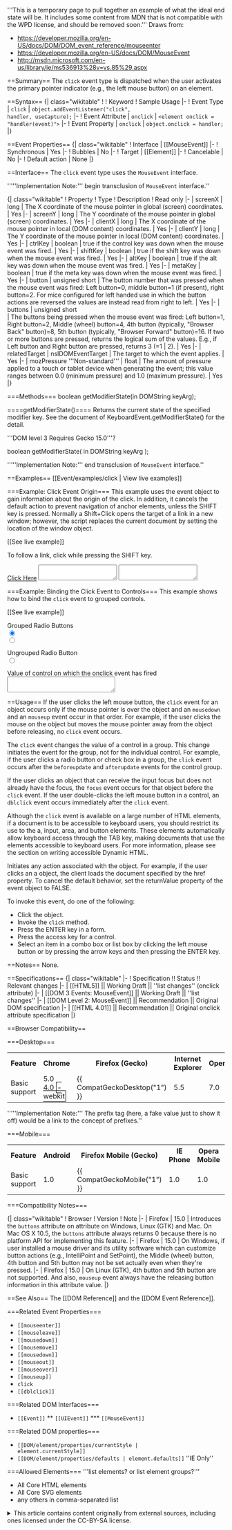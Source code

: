 '''This is a temporary page to pull together an example of what the ideal end state will be. It includes some content from MDN that is not compatible with the WPD license, and should be removed soon.'''
Draws from:
* https://developer.mozilla.org/en-US/docs/DOM/DOM_event_reference/mouseenter
* https://developer.mozilla.org/en-US/docs/DOM/MouseEvent
* http://msdn.microsoft.com/en-us/library/ie/ms536913%28v=vs.85%29.aspx

==Summary==
The <code>click</code> event type is dispatched when the user activates the primary pointer indicator (e.g., the left mouse button) on an element.

==Syntax==
{| class="wikitable"
! 
! Keyword
! Sample Usage
|-
! Event Type
| <code>click</code>
| <code>object.addEventListener("click", handler, useCapture);</code>
|-
! Event Attribute
| <code>onclick</code>
| <code>&lt;element onclick = "handler(event)"&gt;</code>
|-
! Event Property
| <code>onclick</code>
| <code>object.onclick = handler;</code>
|}

==Event Properties==
{| class="wikitable"
! Interface
| [[MouseEvent]]
|-
! Synchronous
| Yes
|-
! Bubbles
| No
|-
! Target
| [[Element]]
|-
! Cancelable
| No
|-
! Default action
| None
|}

==Interface==
The <code>click</code> event type uses the <code>MouseEvent</code> interface.

'''''Implementation Note:''' begin transclusion of <code>MouseEvent</code> interface.''

{| class="wikitable"
! Property
! Type
! Description
! Read only
|-
| screenX 
| long
| The X coordinate of the mouse pointer in global (screen) coordinates.
| Yes
|-
| screenY
| long
| The Y coordinate of the mouse pointer in global (screen) coordinates.
| Yes
|-
| clientX
| long
| The X coordinate of the mouse pointer in local (DOM content) coordinates.
| Yes
|-
| clientY
| long
| The Y coordinate of the mouse pointer in local (DOM content) coordinates.
| Yes
|-
| ctrlKey
| boolean
| true if the control key was down when the mouse event was fired.
| Yes
|-
| shiftKey
| boolean
| true if the shift key was down when the mouse event was fired.
| Yes
|-
| altKey
| boolean
| true if the alt key was down when the mouse event was fired.
| Yes
|-
| metaKey
| boolean
| true if the meta key was down when the mouse event was fired.
| Yes
|-
| button
| unsigned short
| The button number that was pressed when the mouse event was fired: Left button=0, middle button=1 (if present), right button=2. For mice configured for left handed use in which the button actions are reversed the values are instead read from right to left.
| Yes
|-
| buttons 
| unsigned short 	
| The buttons being pressed when the mouse event was fired: Left button=1, Right button=2, Middle (wheel) button=4, 4th button (typically, "Browser Back" button)=8, 5th button (typically, "Browser Forward" button)=16. If two or more buttons are pressed, returns the logical sum of the values. E.g., if Left button and Right button are pressed, returns 3 (=1 <nowiki>|</nowiki> 2).
| Yes
|-
| relatedTarget
| nsIDOMEventTarget
| The target to which the event applies.
| Yes
|-
| mozPressure 
  '''Non-standard'''
| float
| The amount of pressure applied to a touch or tablet device when generating the event; this value ranges between 0.0 (minimum pressure) and 1.0 (maximum pressure).
| Yes
|}

===Methods===
 boolean getModifierState(in DOMString keyArg);

====getModifierState()====
Returns the current state of the specified modifier key. See the document of KeyboardEvent.getModifierState() for the detail. 

'''DOM level 3 Requires Gecko 15.0'''?

 boolean getModifierState(
   in DOMString keyArg
 );

'''''Implementation Note:''' end transclusion of <code>MouseEvent</code> interface.''

==Examples==
[[Event/examples/click | View live examples]]

===Example: Click Event Origin===
This example uses the event object to gain information about the origin of the click. In addition, it cancels the default action to prevent navigation of anchor elements, unless the SHIFT key is pressed. Normally a Shift+Click opens the target of a link in a new window; however, the script replaces the current document by setting the location of the window object.

[[See live example]]

<syntaxhighlight>
<script type="text/javascript">
/* This code cancels the event. If the click occurs in an anchor
   and the SHIFT key is down, the document is navigated. */
function clickIt()  
{
    var e = window.event.srcElement
    txtName.value = e.tagName;
    txtType.value = e.type;
    if ((e.tagName == "A") && 
        (window.event.shiftKey)) {
        window.location.href = e.href;
    }
    
    window.event.returnValue = false; 
}
</script>
<body onclick="clickIt()">
<p>To follow a link, click while pressing the SHIFT key.</p>
<a href="about:blank">Click Here</a>
<textarea name="txtName"></textarea> <textarea name="txtType"></textarea>
</body>
</syntaxhighlight>

===Example: Binding the Click Event to Controls===
This example shows how to bind the <code>click</code> event to grouped controls.

[[See live example]]

<syntaxhighlight>
<head>
<script type="text/javascript">
function CookieGroup() 
{
txtOutput.value = window.event.srcElement.value;
}
</script>
</head>
<body>
<!-- Controls are grouped by giving them the same NAME but unique IDs. -->
<p>Grouped Radio Buttons<br>
<input type="radio" 
    name="rdoTest" 
    id="Cookies" 
    value="accept_cookies" 
    checked 
    onclick="CookieGroup()"><br>
<input type="radio" 
    name="rdoTest" 
    id="NoCookies" 
    value="refuse_cookies" 
    onclick="CookieGroup()"><br>
</p>
<p>Ungrouped Radio Button<br>
<input type="radio" 
    name="rdoTest1" 
    value="chocolate-chip_cookies" 
    onclick="CookieGroup()"><br>
</p>
<p>Value of control on which the onclick event has fired<br>
<textarea name="txtOutput" style="width: 250px"></textarea> </p>
</body>
</syntaxhighlight>

==Usage==
If the user clicks the left mouse button, the <code>click</code> event for an object occurs only if the mouse pointer is over the object and an <code>mousedown</code> and an <code>mouseup</code> event occur in that order. For example, if the user clicks the mouse on the object but moves the mouse pointer away from the object before releasing, no <code>click</code> event occurs.

The <code>click</code> event changes the value of a control in a group. This change initiates the event for the group, not for the individual control. For example, if the user clicks a radio button or check box in a group, the <code>click</code> event occurs after the <code>beforeupdate</code> and <code>afterupdate</code> events for the control group.

If the user clicks an object that can receive the input focus but does not already have the focus, the <code>focus</code> event occurs for that object before the <code>click</code> event. If the user double-clicks the left mouse button in a control, an <code>dblclick</code> event occurs immediately after the <code>click</code> event.

Although the <code>click</code> event is available on a large number of HTML elements, if a document is to be accessible to keyboard users, you should restrict its use to the a, input, area, and button elements. These elements automatically allow keyboard access through the TAB key, making documents that use the elements accessible to keyboard users. For more information, please see the section on writing accessible Dynamic HTML.

Initiates any action associated with the object. For example, if the user clicks an a object, the client loads the document specified by the href property. To cancel the default behavior, set the returnValue property of the event object to FALSE.

To invoke this event, do one of the following:

* Click the object.
* Invoke the <code>click</code> method.
* Press the ENTER key in a form.
* Press the access key for a control.
* Select an item in a combo box or list box by clicking the left mouse button or by pressing the arrow keys and then pressing the ENTER key.



==Notes==
None.

==Specifications==
{| class="wikitable"
|-
! Specification !! Status !! Relevant changes
|-
| [[HTML5]] || Working Draft || ''list changes'' (onclick attribute)
|-
| [[DOM 3 Events: MouseEvent]] || Working Draft || ''list changes''
|-
| [[DOM Level 2: MouseEvent]] || Recommendation || Original DOM specification
|-
| [[HTML 4.01]] || Recommendation || Original onclick attribute specification
|}


==Browser Compatibility==

===Desktop===
<div id="compat-desktop">
  <table class="compat-table">
       <tr>
        <th>Feature</th>
        <th>Chrome</th>
        <th>Firefox (Gecko)</th>
        <th>Internet Explorer</th>
        <th>Opera</th>
        <th>Safari</th>
      </tr>
      <tr>
        <td>Basic support</td>
        <td>5.0<br/>4.0 <span style='border:1px solid black; padding:2px'>-webkit</span></td>
        <td>{{ CompatGeckoDesktop("1") }}</td>
        <td>5.5</td>
        <td>7.0</td>
        <td>1.0</td>
      </tr>
  </table>
</div>

'''''Implementation Note:''' The prefix tag (here, a fake value just to show it off) would be a link to the concept of prefixes.''

===Mobile===
<div id="compat-mobile">
  <table class="compat-table">
      <tr>
        <th>Feature</th>
        <th>Android</th>
        <th>Firefox Mobile (Gecko)</th>
        <th>IE Phone</th>
        <th>Opera Mobile</th>
        <th>Safari Mobile</th>
      </tr>
      <tr>
        <td>Basic support</td>
        <td>1.0</td>
        <td>{{ CompatGeckoMobile("1") }}</td>
        <td>1.0</td>
        <td>1.0</td>
        <td>1.0</td>
      </tr>
  </table>
</div>

===Compatibility Notes===

{| class="wikitable"
! Browser
! Version
! Note
|-
| Firefox
| 15.0
| Introduces the <code>buttons</code> attribute on attribute on Windows, Linux (GTK) and Mac. On Mac OS X 10.5, the <code>buttons</code> attribute always returns 0 because there is no platform API for implementing this feature.
|-
| Firefox
| 15.0
| On Windows, if user installed a mouse driver and its utility software which can customize button actions (e.g., IntelliPoint and SetPoint), the Middle (wheel) button, 4th button and 5th button may not be set actually even when they're pressed.
|-
| Firefox
| 15.0
| On Linux (GTK), 4th button and 5th button are not supported. And also, <code>mouseup</code> event always have the releasing button information in this attribute value.
|}

==See Also==
The [[DOM Reference]] and the [[DOM Event Reference]].

===Related Event Properties===
* <code>[[mouseenter]]</code>
* <code>[[mouseleave]]</code>
* <code>[[mousedown]]</code>
* <code>[[mousemove]]</code>
* <code>[[mousedown]]</code>
* <code>[[mouseout]]</code>
* <code>[[mouseover]]</code>
* <code>[[mouseup]]</code>
* <code>click</code>
* <code>[[dblclick]]</code>

===Related DOM Interfaces===
* <code>[[Event]]</code>
** <code>[[UIEvent]]</code>
*** <code>[[MouseEvent]]</code>

===Related DOM properties===
* <code>[[DOM/element/properties/currentStyle | element.currentStyle]]</code>
* <code>[[DOM/element/properties/defaults | element.defaults]]</code> ''IE Only''

===Allowed Elements===
'''list elements? or list element groups?'''
* All Core HTML elements
* All Core SVG elements
* any others in comma-separated list

<details>
	<summary>This article contains content originally from external sources, including ones licensed under the CC-BY-SA license.</summary>
	<div>
		Portions of this content copyright 2012 Mozilla Contributors. This article contains work licensed under the Creative Commons Attribution-Sharealike License v2.5 or later. The original work is available at Mozilla Developer Network:
<a href="http://developer.mozilla.org/foo" target="_blank">Foo</a>
	</div>
	<div>
		Portions of this content come from Foo.org: <a href="http://foo.org/baz" target="_blank">Baz</a>
	</div>
</details>